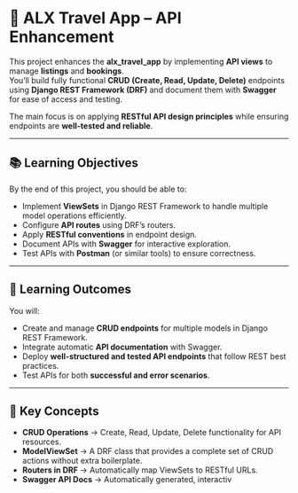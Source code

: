 # 🧳 ALX Travel App – API Enhancement

This project enhances the **alx_travel_app** by implementing **API views** to manage **listings** and **bookings**.  
You’ll build fully functional **CRUD (Create, Read, Update, Delete)** endpoints using **Django REST Framework (DRF)** and document them with **Swagger** for ease of access and testing.

The main focus is on applying **RESTful API design principles** while ensuring endpoints are **well-tested and reliable**.

---

## 📚 Learning Objectives

By the end of this project, you should be able to:

- Implement **ViewSets** in Django REST Framework to handle multiple model operations efficiently.
- Configure **API routes** using DRF’s routers.
- Apply **RESTful conventions** in endpoint design.
- Document APIs with **Swagger** for interactive exploration.
- Test APIs with **Postman** (or similar tools) to ensure correctness.

---

## 🎯 Learning Outcomes

You will:

- Create and manage **CRUD endpoints** for multiple models in Django REST Framework.
- Integrate automatic **API documentation** with Swagger.
- Deploy **well-structured and tested API endpoints** that follow REST best practices.
- Test APIs for both **successful and error scenarios**.

---

## 🔑 Key Concepts

- **CRUD Operations** → Create, Read, Update, Delete functionality for API resources.
- **ModelViewSet** → A DRF class that provides a complete set of CRUD actions without extra boilerplate.
- **Routers in DRF** → Automatically map ViewSets to RESTful URLs.
- **Swagger API Docs** → Automatically generated, interactiv
